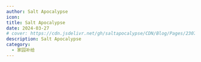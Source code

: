 ```yaml
---
author: Salt Apocalypse
icon: 
title: Salt Apocalypse
date: 2024-03-27
# cover: https://cdn.jsdelivr.net/gh/saltapocalypse/CDN/Blog/Pages/230716/Cover.png
description: Salt Apocalypse
category:
  - 家园补给
---
```


<!-- more -->

